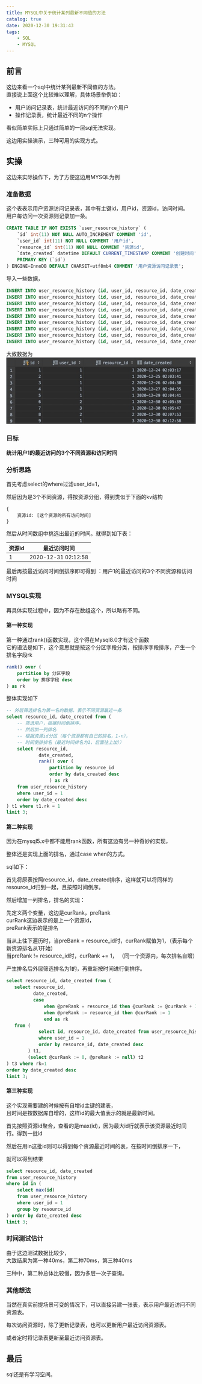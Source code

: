 ```yaml
---
title: MYSQL中关于统计某列最新不同值的方法
catalog: true
date: 2020-12-30 19:31:43
tags:
    - SQL
    - MYSQL
---
```


## 前言
这边来看一个sql中统计某列最新不同值的方法。    
直接说上面这个比较难以理解，具体场景举例如：  

- 用户访问记录表，统计最近访问的不同的n个用户
- 操作记录表，统计最近不同的n个操作

看似简单实际上只通过简单的一层sql无法实现。

这边用实操演示，三种可用的实现方式。

## 实操

这边来实际操作下，为了方便这边用MYSQL为例

### 准备数据

这个表表示用户资源访问记录表，其中有主键id，用户id，资源id，访问时间。  
用户每访问一次资源则记录加一条。
```sql
CREATE TABLE IF NOT EXISTS `user_resource_history` (
    `id` int(11) NOT NULL AUTO_INCREMENT COMMENT 'id',
    `user_id` int(11) NOT NULL COMMENT '用户id',
    `resource_id` int(11) NOT NULL COMMENT '资源id',
    `date_created` datetime DEFAULT CURRENT_TIMESTAMP COMMENT '创建时间',
    PRIMARY KEY (`id`)
) ENGINE=InnoDB DEFAULT CHARSET=utf8mb4 COMMENT '用户资源访问记录表';
```

导入一些数据，
```sql
INSERT INTO user_resource_history (id, user_id, resource_id, date_created) VALUES (1, 1, 1, '2020-12-24 02:03:17');
INSERT INTO user_resource_history (id, user_id, resource_id, date_created) VALUES (2, 1, 1, '2020-12-25 02:03:41');
INSERT INTO user_resource_history (id, user_id, resource_id, date_created) VALUES (3, 1, 2, '2020-12-26 02:04:30');
INSERT INTO user_resource_history (id, user_id, resource_id, date_created) VALUES (4, 1, 3, '2020-12-27 02:04:35');
INSERT INTO user_resource_history (id, user_id, resource_id, date_created) VALUES (5, 1, 1, '2020-12-29 02:04:41');
INSERT INTO user_resource_history (id, user_id, resource_id, date_created) VALUES (6, 2, 1, '2020-12-30 02:05:39');
INSERT INTO user_resource_history (id, user_id, resource_id, date_created) VALUES (7, 3, 1, '2020-12-30 02:05:47');
INSERT INTO user_resource_history (id, user_id, resource_id, date_created) VALUES (8, 2, 2, '2020-12-30 02:07:53');
INSERT INTO user_resource_history (id, user_id, resource_id, date_created) VALUES (9, 1, 3, '2020-12-30 02:12:58');
```
大致数据为
![jpg](/img/mypost/article35_1.jpg)

### 目标

**统计用户1的最近访问的3个不同资源和访问时间**

### 分析思路

首先考虑select的where过滤user_id=1，  

然后因为是3个不同资源，得按资源分组，得到类似于下面的kv结构
```
{
    资源id: [这个资源的所有访问时间]
}
```

然后从时间数组中挑选出最近的时间。就得到如下表：

| 资源id |    最近访问时间     |
| ------ | :-----------------: |
| 1      | 2020-12-31 02:12:58 |

最后再按最近访问时间倒排序即可得到 ：用户1的最近访问的3个不同资源和访问时间

### MYSQL实现

再具体实现过程中，因为不存在数组这个，所以略有不同。

#### 第一种实现
第一种通过rank()函数实现，这个得在Mysql8.0才有这个函数  
它的语法是如下，这个意思就是按这个分区字段分类，按排序字段排序，产生一个排名字段rk
```sql
rank() over (
    partition by 分区字段
    order by 排序字段 desc
) as rk 
```

整体实现如下
```sql
-- 外层筛选排名为第一名的数据，表示不同资源最近一条
select resource_id, date_created from (
    -- 筛选用户，根据时间倒排序，
    -- 然后加一列排名
    -- 根据资源id分区（每个资源都有自己的排名，1-n），
    -- 时间倒排排名（最近时间排名为1，后面往上加））
    select resource_id,
            date_created,
            rank() over (
                partition by resource_id
                order by date_created desc
                ) as rk
    from user_resource_history
    where user_id = 1
    order by date_created desc
) t1 where t1.rk = 1
limit 3;
```

#### 第二种实现

因为在mysql5.x中都不能用rank函数，所有这边有另一种奇妙的实现，  

整体还是实现上面的排名，通过case when的方式。

sql如下：

首先将原表按照resource_id，date_created排序，这样就可以将同样的resource_id归到一起，且按照时间倒序。

然后增加一列排名，排名的实现：

先定义两个变量，这边是curRank，preRank  
curRank这边表示的是上一个资源id，  
preRank表示的是排名

当从上往下遍历时，当preBank = resource_id时，curRank赋值为1，（表示每个新资源排名从1开始）  
当preRank != resource_id时，curRank += 1，  （同一个资源内，每次排名自增）

产生排名后外层筛选排名为1的，再重新按时间进行倒排序。

```sql
select resource_id, date_created from (
   select resource_id,
          date_created,
          case
              when @preRank = resource_id then @curRank := @curRank + 1
              when @preRank := resource_id then @curRank := 1
              end as rk
   from (
            select id, resource_id, date_created from user_resource_history
            where user_id = 1
            order by resource_id, date_created desc
        ) t1,
        (select @curRank := 0, @preRank := null) t2
) t3 where rk=1
order by date_created desc
limit 3;
```


#### 第三种实现

这个实现需要建的时候按有自增id主键的建表，  
且时间是按数据库自增的，这样id的最大值表示的就是最新时间。

首先按照资源id聚合，查看的是max(id)，因为最大id行就表示该资源最近时间行。得到一批id

然后在用in这批id则可以得到每个资源最近时间的表，在按时间倒排序一下，

就可以得到结果

```sql
select resource_id, date_created
from user_resource_history
where id in (
    select max(id)
    from user_resource_history
    where user_id = 1
    group by resource_id
) order by date_created desc
limit 3;
```

### 时间测试估计

由于这边测试数据比较少，  
大致结果为第一种40ms，第二种70ms，第三种40ms  

三种中，第二种总体比较慢，因为多层一次子查询。

### 其他想法

当然在真实前提场景可变的情况下，可以直接另建一张表，表示用户最近访问不同资源表。  

每次访问资源时，除了更新记录表，也可以更新用户最近访问资源表。  

或者定时将记录表更新至最近访问资源表。  

## 最后

sql还是有学习空间。